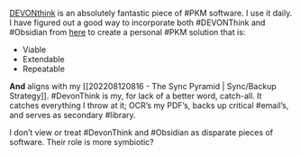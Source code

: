 [DEVONthink](https://www.devontechnologies.com/apps/devonthink) is an absolutely fantastic piece of #PKM software. I use it daily. I have figured out a good way to incorporate both #DEVONThink and #Obsidian  from [here](https://www.productived.net/2021/09/how-i-connect-devonthink-and-obsidian/) to create a personal #PKM solution that is:
- Viable
- Extendable
- Repeatable

**And** aligns with my [[202208120816 - The Sync Pyramid | Sync/Backup Strategy]].  #DevonThink is my, for lack of a better word, catch-all. It catches everything I throw at it; OCR’s my PDF’s, backs up critical #email’s, and serves as secondary #library. 

I don’t view or treat #DevonThink and #Obsidian as disparate pieces of software. Their role is more symbiotic?
